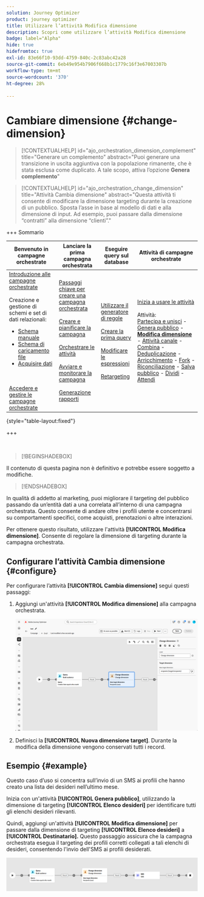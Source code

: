 ```yaml
---
solution: Journey Optimizer
product: journey optimizer
title: Utilizzare l’attività Modifica dimensione
description: Scopri come utilizzare l’attività Modifica dimensione
badge: label="Alpha"
hide: true
hidefromtoc: true
exl-id: 83e66f10-93dd-4759-840c-2c83abc42a28
source-git-commit: 6eb49e954b7906f668b1c1779c16f3e67003307b
workflow-type: tm+mt
source-wordcount: '370'
ht-degree: 28%

---
```


# Cambiare dimensione {#change-dimension}

>[!CONTEXTUALHELP]
>id="ajo_orchestration_dimension_complement"
>title="Generare un complemento"
>abstract="Puoi generare una transizione in uscita aggiuntiva con la popolazione rimanente, che è stata esclusa come duplicato. A tale scopo, attiva l’opzione **Genera complemento**"

>[!CONTEXTUALHELP]
>id="ajo_orchestration_change_dimension"
>title="Attività Cambia dimensione"
>abstract="Questa attività ti consente di modificare la dimensione targeting durante la creazione di un pubblico. Sposta l’asse in base al modello di dati e alla dimensione di input. Ad esempio, puoi passare dalla dimensione “contratti” alla dimensione “clienti”."

+++ Sommario

| Benvenuto in campagne orchestrate | Lanciare la prima campagna orchestrata | Eseguire query sul database | Attività di campagne orchestrate |
|---|---|---|---|
| [Introduzione alle campagne orchestrate](../gs-orchestrated-campaigns.md)<br/><br/>Creazione e gestione di schemi e set di dati relazionali:</br> <ul><li>[Schema manuale](../manual-schema.md)</li><li>[Schema di caricamento file](../file-upload-schema.md)</li><li>[Acquisire dati](../ingest-data.md)</li></ul><br/><br/>[Accedere e gestire le campagne orchestrate](../access-manage-orchestrated-campaigns.md) | [Passaggi chiave per creare una campagna orchestrata](../gs-campaign-creation.md)<br/><br/>[Creare e pianificare la campagna](../create-orchestrated-campaign.md)<br/><br/>[Orchestrare le attività](../orchestrate-activities.md)<br/><br/>[Avviare e monitorare la campagna](../start-monitor-campaigns.md)<br/><br/>[Generazione rapporti](../reporting-campaigns.md) | [Utilizzare il generatore di regole](../orchestrated-rule-builder.md)<br/><br/>[Creare la prima query](../build-query.md)<br/><br/>[Modificare le espressioni](../edit-expressions.md)<br/><br/>[Retargeting](../retarget.md) | [Inizia a usare le attività](about-activities.md)<br/><br/>Attività:<br/>[Partecipa e unisci](and-join.md) - [Genera pubblico](build-audience.md) - <b>[Modifica dimensione](change-dimension.md)</b> - [Attività canale](channels.md) - [Combina](combine.md) - [Deduplicazione](deduplication.md) - [Arricchimento](enrichment.md) - [Fork](fork.md) - [Riconciliazione](reconciliation.md) - [Salva pubblico](save-audience.md) - [Dividi](split.md) - [Attendi](wait.md) |

{style="table-layout:fixed"}

+++

<br/>

>[!BEGINSHADEBOX]

Il contenuto di questa pagina non è definitivo e potrebbe essere soggetto a modifiche.

>[!ENDSHADEBOX]

In qualità di addetto al marketing, puoi migliorare il targeting del pubblico passando da un’entità dati a una correlata all’interno di una campagna orchestrata. Questo consente di andare oltre i profili utente e concentrarsi su comportamenti specifici, come acquisti, prenotazioni o altre interazioni.

Per ottenere questo risultato, utilizzare l&#39;attività **[!UICONTROL Modifica dimensione]**. Consente di regolare la dimensione di targeting durante la campagna orchestrata.

<!--
>[!IMPORTANT]
>
>Please note that the **[!UICONTROL Change Dimension]** and **[!UICONTROL Change Data source]** activities should not be added in one row. If you need to use both activities consecutively, make sure you include an **[!UICONTROL Enrichement]** activity in between them. This ensures proper execution and prevents potential conflicts or errors.-->

## Configurare l’attività Cambia dimensione {#configure}

Per configurare l’attività **[!UICONTROL Cambia dimensione]** segui questi passaggi:

1. Aggiungi un&#39;attività **[!UICONTROL Modifica dimensione]** alla campagna orchestrata.

   ![](../assets/orchestrated-change-dimension.png)

1. Definisci la **[!UICONTROL Nuova dimensione target]**. Durante la modifica della dimensione vengono conservati tutti i record.


## Esempio {#example}

Questo caso d’uso si concentra sull’invio di un SMS ai profili che hanno creato una lista dei desideri nell’ultimo mese.

Inizia con un&#39;attività **[!UICONTROL Genera pubblico]**, utilizzando la dimensione di targeting **[!UICONTROL Elenco desideri]** per identificare tutti gli elenchi desideri rilevanti.

Quindi, aggiungi un&#39;attività **[!UICONTROL Modifica dimensione]** per passare dalla dimensione di targeting **[!UICONTROL Elenco desideri]** a **[!UICONTROL Destinatario].** Questo passaggio assicura che la campagna orchestrata esegua il targeting dei profili corretti collegati a tali elenchi di desideri, consentendo l&#39;invio dell&#39;SMS ai profili desiderati.

![](../assets/orchestrated-change-dimension-example.png)
